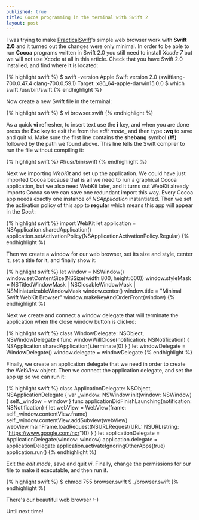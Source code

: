 ```yaml
---
published: true
title: Cocoa programming in the terminal with Swift 2
layout: post
---
```

I was trying to make [PracticalSwift](http://practicalswift.com/2014/06/27/a-minimal-webkit-browser-in-30-lines-of-swift/?replytocom=927#respond)'s simple web browser work with __Swift 2.0__ and it turned out the changes were only minimal. In order to be able to run __Cocoa__ programs written in Swift 2.0 you still need to install _Xcode 7_ but we will not use Xcode at all in this article. Check that you have Swift 2.0 installed, and find where it is located:

{% highlight swift %}
$  swift -version
Apple Swift version 2.0 (swiftlang-700.0.47.4 clang-700.0.59.1)
Target: x86_64-apple-darwin15.0.0
$  which swift
/usr/bin/swift
{% endhighlight %}

Now create a new Swift file in the terminal:

{% highlight swift %}
$ vi browser.swift
{% endhighlight %}

As a quick __vi__ refresher, to insert text use the __i__ key, and when you are done press the __Esc__ key to exit the from the _edit mode__ and then type __:wq__ to save and quit _vi_. Make sure the first line contains the __shebang__ symbol __(#!)__ followed by the path we found above. This line tells the Swift compiler to run the file without compiling it:

{% highlight swift %}
#!/usr/bin/swift
{% endhighlight %}

Next we importing _WebKit_ and set up the application. We could have just imported Cocoa because that is all we need to run a graphical Cocoa application, but we also need WebKit later, and it turns out WebKit already imports Cocoa so we can save one redundant import this way. Every Cocoa app needs exactly one instance of _NSApplication_ instantiated. Then we set the activation policy of this app to __regular__ which means this app will appear in the _Dock_:

{% highlight swift %}
import WebKit
let application = NSApplication.sharedApplication()
application.setActivationPolicy(NSApplicationActivationPolicy.Regular)
{% endhighlight %}

Then we create a window for our web browser, set its size and style, center it, set a title for it, and finally show it:

{% highlight swift %}
let window = NSWindow()
window.setContentSize(NSSize(width:800, height:600))
window.styleMask = NSTitledWindowMask | NSClosableWindowMask | NSMiniaturizableWindowMask
window.center()
window.title = "Minimal Swift WebKit Browser"
window.makeKeyAndOrderFront(window)
{% endhighlight %}

Next we create and connect a window delegate that will terminate the application when the close window button is clicked:

{% highlight swift %}
class WindowDelegate: NSObject, NSWindowDelegate {
    func windowWillClose(notification: NSNotification) {
        NSApplication.sharedApplication().terminate(0)
    }
}
let windowDelegate = WindowDelegate()
window.delegate = windowDelegate
{% endhighlight %}

Finally, we create an application delegate that we need in order to create the WebView object. Then we connect the application delegate, and set the app up so we can run it:

{% highlight swift %}
class ApplicationDelegate: NSObject, NSApplicationDelegate {
    var _window: NSWindow
    init(window: NSWindow) {
        self._window = window
    }
    func applicationDidFinishLaunching(notification: NSNotification) {
        let webView = WebView(frame: self._window.contentView.frame)
        self._window.contentView.addSubview(webView)
        webView.mainFrame.loadRequest(NSURLRequest(URL: NSURL(string: "https://www.google.com/ncr")!))
    }
}
let applicationDelegate = ApplicationDelegate(window: window)
application.delegate = applicationDelegate
application.activateIgnoringOtherApps(true)
application.run()
{% endhighlight %}

Exit the _edit mode_, save and quit _vi_. Finally, change the permissions for our file to make it executable, and then run it. 

{% highlight swift %}
$ chmod 755 browser.swift
$ ./browser.swift
{% endhighlight %}

There's our beautiful web browser :-)

Until next time!